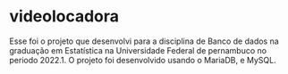 # videolocadora
Esse foi o projeto que desenvolvi para a disciplina de Banco de dados na graduação em Estatística na Universidade Federal de pernambuco no periodo 2022.1.
O projeto foi desenvolvido usando o MariaDB, e MySQL.
